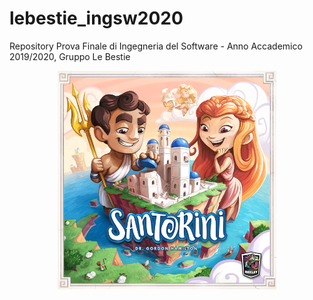 # lebestie_ingsw2020
Repository Prova Finale di Ingegneria del Software - Anno Accademico 2019/2020, Gruppo Le Bestie
<p align="center">
  <img src="./resources/SantoriniBoardGame1.png" width="350" alt="accessibility text">
</p>

